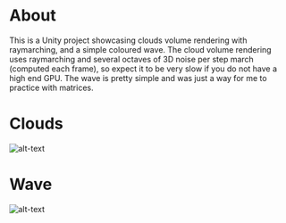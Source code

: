 # About
This is a Unity project showcasing clouds volume rendering with raymarching, and a simple coloured wave.
The cloud volume rendering uses raymarching and several octaves of 3D noise per step march (computed each frame), so expect it to be very slow if you do not have a high end GPU.
The wave is pretty simple and was just a way for me to practice with matrices.

# Clouds
![alt-text](./GithubImgs/TeaserGifClouds.gif)

# Wave
![alt-text](./GithubImgs/TeaserGifWave.gif)

